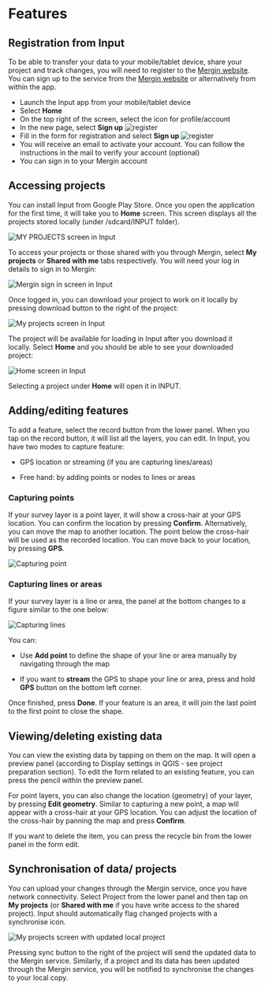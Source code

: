 # Features

## Registration from Input

To be able to transfer your data to your mobile/tablet device, share your project and track changes, you will need to register to the [Mergin website](https://help.cloudmergin.com). You can sign up to the service from the [Mergin website](https://help.cloudmergin.com/registration.html) or alternatively from within the app.

- Launch the Input app from your mobile/tablet device
- Select **Home**
- On the top right of the screen, select the icon for profile/account
- In the new page, select **Sign up**
	![register](images/input_sign_in.png)
- Fill in the form for registration and select **Sign up**
	![register](images/input_sign_up.png)
- You will receive an email to activate your account. You can follow the instructions in the mail to verify your account (optional)
- You can sign in to your Mergin account

## Accessing projects
You can install Input from Google Play Store. Once you open the
application for the first time, it will take you to **Home** screen.
This screen displays all the projects stored locally (under
/sdcard/INPUT folder).

![MY PROJECTS screen in Input](images/input_projects_home.png)

To access your projects or those shared with you through Mergin, select
**My projects** or **Shared with me**  tabs respectively. You will need your log in details to sign in to
Mergin:

![Mergin sign in screen in Input](images/input_mergin_signin.png)

Once logged in, you can download your project to work on it locally by
pressing download button to the right of the project:

![My projects screen in Input](images/input_projects_my_projects.png)

The project will be available for loading in Input after you download it locally.
Select **Home** and you should be able to see your downloaded
project:

![Home screen in Input](images/input_projects_home_updated.png)

Selecting a project under **Home** will open it in INPUT.

## Adding/editing features

To add a feature, select the record button from the lower panel. When you tap on the record button, it will list all the
layers, you can edit. In Input, you have two modes to capture feature:

  - GPS location or streaming (if you are capturing lines/areas)

  - Free hand: by adding points or nodes to lines or areas

### Capturing points

If your survey layer is a point layer, it will show a cross-hair at your GPS location. You can confirm the location by pressing **Confirm**. Alternatively, you can move the map to another location. The point below the cross-hair will be used as the recorded location. You can move back to your location, by pressing **GPS**.

![Capturing point](images/input_capture_point.png)

### Capturing lines or areas

If your survey layer is a line or area, the panel at the bottom changes to a figure similar to the one below:

![Capturing lines](images/input_capture_line.png)

You can:

- Use **Add point** to define the shape of your line or area manually by navigating through the map

- If you want to **stream** the GPS to shape your line or area, press and hold **GPS** button on the bottom left corner.

Once finished, press **Done**. If your feature is an area, it will join the last point to the first point to close the shape.

## Viewing/deleting existing data
You can view the existing data by tapping on them on the map. It will
open a preview panel (according to Display settings in QGIS - see
project preparation section). To edit the form related to an existing
feature, you can press the pencil within the preview panel.

For point layers, you can also change the location (geometry) of your layer, by pressing **Edit geometry**. Similar to capturing a new point, a map will appear with a cross-hair at your GPS location. You can adjust the location of the cross-hair by panning the map and press **Confirm**.

If you want to delete the item, you can press the recycle bin from the lower panel
in the form edit.

## Synchronisation of data/ projects
You can upload your changes through the Mergin service, once you have network connectivity. Select Project from the lower panel and then tap on **My projects** (or **Shared with me** if you have write access to the shared project). Input should automatically flag changed projects with a synchronise icon.

![My projects screen with updated local project](images/input_my_projects_upload.png)

Pressing sync button to the right of the project will send the updated
data to the Mergin service. Similarly, if a project and its data has been updated
through the Mergin service, you will be notified to synchronise the changes to your local copy.
